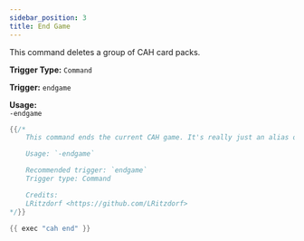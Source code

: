 ```yaml
---
sidebar_position: 3
title: End Game
---
```


This command deletes a group of CAH card packs.

**Trigger Type:** `Command`

**Trigger:** `endgame`

**Usage:**  
`-endgame`

```go
{{/*
	This command ends the current CAH game. It's really just an alias of `cah end`, added for syntactic consistency with `newgame` in this command set.

	Usage: `-endgame`

	Recommended trigger: `endgame`
	Trigger type: Command

	Credits:
	LRitzdorf <https://github.com/LRitzdorf>
*/}}

{{ exec "cah end" }}
```
